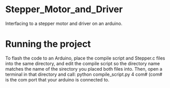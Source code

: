 # Stepper_Motor_and_Driver
Interfacing to a stepper motor and driver on an arduino.

# Running the project
To flash the code to an Arduino, place the compile script and Stepper.c files into the same directory, and edit the compile script so the directory name matches the name of the sirectory you placed both files into. Then, open a terminal in that directory and call: python compile_script.py 4 com# (com# is the com port that your arduino is connected to.
